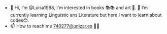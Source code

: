 - 👋 Hi, I’m @Luisa1998, I'm interested in books 📚📚 and art 🎨.
 🌱 I’m currently learning Linguistic ans Literature but here I want to learn about codes😊. 
- 📫 How to reach me 740277@unizar.es 🤗🤗

<!---
Luisa1998/Luisa1998 is a ✨ special ✨ repository because its `README.md` (this file) appears on your GitHub profile.
You can click the Preview link to take a look at your changes.
--->
